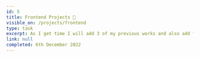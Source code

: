 ```yaml
---
id: 5
title: Frontend Projects 🤔
visible_on: /projects/frontend
type: task
excerpt: As I get time I will add 3 of my previous works and also add future work until I have 6 solid projects showcasing a wide range of skills.
link: null
completed: 6th December 2022
---
```

